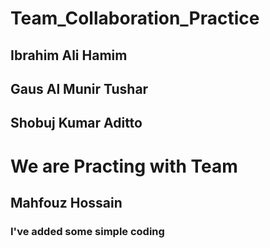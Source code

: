 # Team_Collaboration_Practice
## Ibrahim Ali Hamim
## Gaus Al Munir Tushar
## Shobuj Kumar Aditto
# We are Practing with Team
## Mahfouz Hossain
### I've added some simple coding